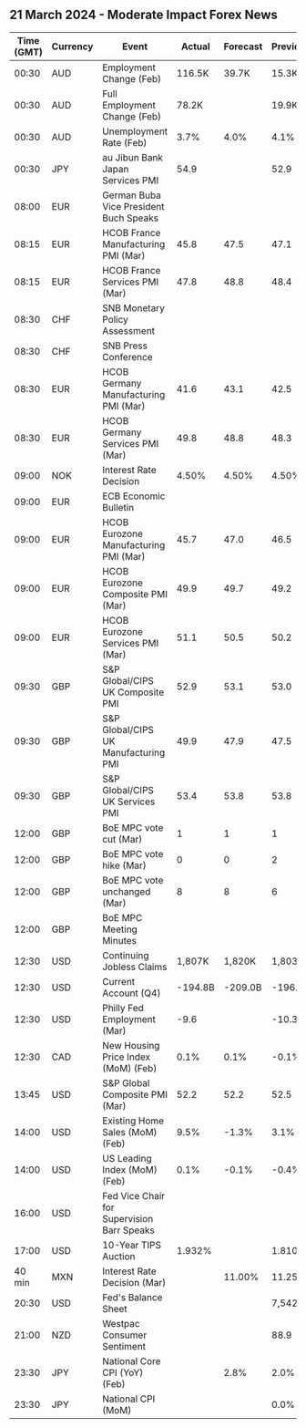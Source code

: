 ## 21 March 2024 - Moderate Impact Forex News

| Time (GMT) | Currency | Event | Actual | Forecast | Previous |
|------|----------|-------|--------|----------|----------|
| 00:30 | AUD | Employment Change (Feb) | 116.5K | 39.7K | 15.3K |
| 00:30 | AUD | Full Employment Change (Feb) | 78.2K |  | 19.9K |
| 00:30 | AUD | Unemployment Rate (Feb) | 3.7% | 4.0% | 4.1% |
| 00:30 | JPY | au Jibun Bank Japan Services PMI | 54.9 |  | 52.9 |
| 08:00 | EUR | German Buba Vice President Buch Speaks |  |  |  |
| 08:15 | EUR | HCOB France Manufacturing PMI (Mar) | 45.8 | 47.5 | 47.1 |
| 08:15 | EUR | HCOB France Services PMI (Mar) | 47.8 | 48.8 | 48.4 |
| 08:30 | CHF | SNB Monetary Policy Assessment |  |  |  |
| 08:30 | CHF | SNB Press Conference |  |  |  |
| 08:30 | EUR | HCOB Germany Manufacturing PMI (Mar) | 41.6 | 43.1 | 42.5 |
| 08:30 | EUR | HCOB Germany Services PMI (Mar) | 49.8 | 48.8 | 48.3 |
| 09:00 | NOK | Interest Rate Decision | 4.50% | 4.50% | 4.50% |
| 09:00 | EUR | ECB Economic Bulletin |  |  |  |
| 09:00 | EUR | HCOB Eurozone Manufacturing PMI (Mar) | 45.7 | 47.0 | 46.5 |
| 09:00 | EUR | HCOB Eurozone Composite PMI (Mar) | 49.9 | 49.7 | 49.2 |
| 09:00 | EUR | HCOB Eurozone Services PMI (Mar) | 51.1 | 50.5 | 50.2 |
| 09:30 | GBP | S&P Global/CIPS UK Composite PMI | 52.9 | 53.1 | 53.0 |
| 09:30 | GBP | S&P Global/CIPS UK Manufacturing PMI | 49.9 | 47.9 | 47.5 |
| 09:30 | GBP | S&P Global/CIPS UK Services PMI | 53.4 | 53.8 | 53.8 |
| 12:00 | GBP | BoE MPC vote cut (Mar) | 1 | 1 | 1 |
| 12:00 | GBP | BoE MPC vote hike (Mar) | 0 | 0 | 2 |
| 12:00 | GBP | BoE MPC vote unchanged (Mar) | 8 | 8 | 6 |
| 12:00 | GBP | BoE MPC Meeting Minutes |  |  |  |
| 12:30 | USD | Continuing Jobless Claims | 1,807K | 1,820K | 1,803K |
| 12:30 | USD | Current Account (Q4) | -194.8B | -209.0B | -196.4B |
| 12:30 | USD | Philly Fed Employment (Mar) | -9.6 |  | -10.3 |
| 12:30 | CAD | New Housing Price Index (MoM) (Feb) | 0.1% | 0.1% | -0.1% |
| 13:45 | USD | S&P Global Composite PMI (Mar) | 52.2 | 52.2 | 52.5 |
| 14:00 | USD | Existing Home Sales (MoM) (Feb) | 9.5% | -1.3% | 3.1% |
| 14:00 | USD | US Leading Index (MoM) (Feb) | 0.1% | -0.1% | -0.4% |
| 16:00 | USD | Fed Vice Chair for Supervision Barr Speaks |  |  |  |
| 17:00 | USD | 10-Year TIPS Auction | 1.932% |  | 1.810% |
| 40 min | MXN | Interest Rate Decision (Mar) |  | 11.00% | 11.25% |
| 20:30 | USD | Fed's Balance Sheet |  |  | 7,542B |
| 21:00 | NZD | Westpac Consumer Sentiment |  |  | 88.9 |
| 23:30 | JPY | National Core CPI (YoY) (Feb) |  | 2.8% | 2.0% |
| 23:30 | JPY | National CPI (MoM) |  |  | 0.0% |
